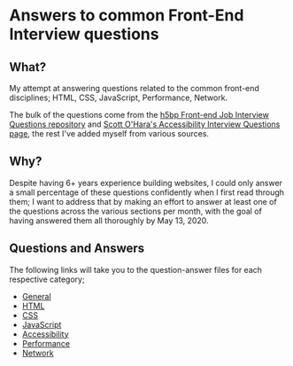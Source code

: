 # Answers to common Front-End Interview questions

## What?
My attempt at answering questions related to the common front-end disciplines; HTML, CSS, JavaScript, Performance, Network.

The bulk of the questions come from the [h5bp Front-end Job Interview Questions repository](https://github.com/h5bp/Front-end-Developer-Interview-Questions) and [Scott O'Hara's Accessibility Interview Questions page](https://scottaohara.github.io/accessibility_interview_questions/), the rest I've added myself from various sources.

## Why?
Despite having 6+ years experience building websites, I could only answer a small percentage of these questions confidently when I first read through them; I want to address that by making an effort to answer at least one of the questions across the various sections per month, with the goal of having answered them all thoroughly by May 13, 2020.


## Questions and Answers
The following links will take you to the question-answer files for each respective category;

- [General](questions-answers/general.md)
- [HTML](questions-answers/html.md)
- [CSS](questions-answers/css.md)
- [JavaScript](questions-answers/javascript.md)
- [Accessibility](questions-answers/accessibility.md)
- [Performance](questions-answers/performance.md)
- [Network](questions-answers/network.md)
